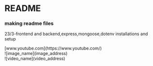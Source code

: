 <h1>README</h1>
<h3>making readme files</h3>
<p>23/3-frontend and backend,express,mongoose,dotenv installations and setup</p>
<!-- <a href="[www.youtube.com](https://www.youtube.com/)">youtube</a> -->
[www.youtube.com](https://www.youtube.com/)
<br />
![image_name](image_address)
<br />
![video_name](video_address)